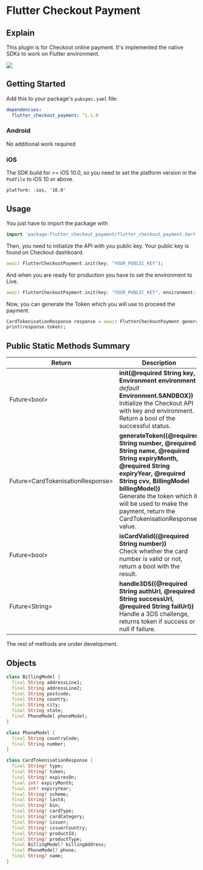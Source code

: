 # Flutter Checkout Payment  


## Explain

This plugin is for Checkout online payment. It's implemented the native SDKs to work on Flutter environment.

![](https://logos-download.com/wp-content/uploads/2019/07/Checkout.com_Logo.png)

## Getting Started

Add this to your package's `pubspec.yaml` file:

```yaml
dependencies:
  flutter_checkout_payment: ^1.1.0
```

### Android

No additional work required

### iOS

The SDK build for >= iOS 10.0, so you need to set the platform version in the `Podfile` to iOS 10 or above.

```
platform: :ios, '10.0'
```


## Usage

You just have to import the package with

```dart
import 'package:flutter_checkout_payment/flutter_checkout_payment.dart';
```

Then, you need to initialize the API with you public key. Your public key is found on Checkout dashboard.

```dart
await FlutterCheckoutPayment.init(key: "YOUR_PUBLIC_KEY");
```

And when you are ready for production you have to set the environment to Live.

```dart
await FlutterCheckoutPayment.init(key: "YOUR_PUBLIC_KEY", environment: Environment.LIVE);
```

Now, you can generate the Token which you will use to proceed the payment.

```dart
CardTokenisationResponse response = await FlutterCheckoutPayment.generateToken(number: "4242424242424242", name: "name", expiryMonth: "05", expiryYear: "21", cvv: "100");
print(response.token);
```


## Public Static Methods Summary

| Return                    | Description |
| ------------------------- | ------------------------------------------------------------------------------------------------------------------------------------------------------------------------------------------------------------------------------------------------------------------ |
| Future\<bool> | **init(@required String key, Environment environment** *default* **Environment.SANDBOX})** <br>Initialize the Checkout API with key and environment. Return a bool of the successful status.|
| Future\<CardTokenisationResponse> | **generateToken({@required String number, @required String name, @required String expiryMonth, @required String expiryYear, @required String cvv, BillingModel billingModel})** <br>Generate the token which it will be used to make the payment, return the CardTokenisationResponse value.|
| Future\<bool> | **isCardValid({@required String number})** <br>Check whether the card number is valid or not, return a bool with the result.|
| Future\<String> | **handle3DS({@required String authUrl, @required String successUrl, @required String failUrl})** <br>Handle a 3DS challenge, returns token if success or null if failure. |

The rest of methods are under development.


## Objects

```dart
class BillingModel {
  final String addressLine1;
  final String addressLine2;
  final String postcode;
  final String country;
  final String city;
  final String state;
  final PhoneModel phoneModel;
}

class PhoneModel {
  final String countryCode;
  final String number;
}

class CardTokenisationResponse {
  final String? type;
  final String? token;
  final String? expiresOn;
  final int? expiryMonth;
  final int? expiryYear;
  final String? scheme;
  final String? last4;
  final String? bin;
  final String? cardType;
  final String? cardCategory;
  final String? issuer;
  final String? issuerCountry;
  final String? productId;
  final String? productType;
  final BillingModel? billingAddress;
  final PhoneModel? phone;
  final String? name;
}
```
